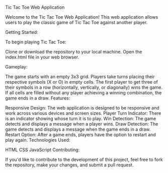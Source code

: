 Tic Tac Toe Web Application

Welcome to the Tic Tac Toe Web Application! This web application allows users to play the classic game of Tic Tac Toe against another player.

Getting Started:

To begin playing Tic Tac Toe:

Clone or download the repository to your local machine. Open the index.html file in your web browser.

Gameplay:

The game starts with an empty 3x3 grid. Players take turns placing their respective symbols (X or O) in empty cells. The first player to get three of their symbols in a row (horizontally, vertically, or diagonally) wins the game. If all cells are filled without any player achieving a winning combination, the game ends in a draw. Features:

Responsive Design: The web application is designed to be responsive and work across various devices and screen sizes. Player Turn Indicator: There is an indicator showing whose turn it is to play. Win Detection: The game detects and displays a message when a player wins. Draw Detection: The game detects and displays a message when the game ends in a draw. Restart Option: After a game ends, players have the option to restart and play again. Technologies Used:

HTML CSS JavaScript Contributing:

If you'd like to contribute to the development of this project, feel free to fork the repository, make your changes, and submit a pull request.
